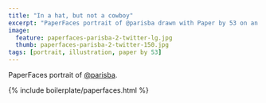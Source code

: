 ```yaml
---
title: "In a hat, but not a cowboy"
excerpt: "PaperFaces portrait of @parisba drawn with Paper by 53 on an iPad."
image: 
  feature: paperfaces-parisba-2-twitter-lg.jpg
  thumb: paperfaces-parisba-2-twitter-150.jpg
tags: [portrait, illustration, paper by 53]
---
```


PaperFaces portrait of [@parisba](http://twitter.com/parisba).

{% include boilerplate/paperfaces.html %}